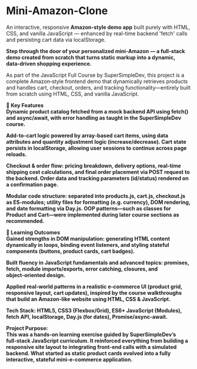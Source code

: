 # Mini-Amazon-Clone
An interactive, responsive <b>Amazon-style demo app</b> built purely with HTML, CSS, and vanilla JavaScript — enhanced by real-time backend 'fetch' calls and persisting cart data via localStorage.

<b>Step through the door of your personalized mini‑Amazon — a full-stack demo created from scratch that turns static markup into a dynamic, data‑driven shopping experience.</b>

As part of the JavaScript Full Course by SuperSimpleDev, this project is a complete Amazon‑style frontend demo that dynamically retrieves products and handles cart, checkout, orders, and tracking functionality—entirely built from scratch using HTML, CSS, and vanilla JavaScript.

🔧<b> Key Features</b><br/>
<b>Dynamic product catalog<b> fetched from a mock backend API using fetch() and async/await, with error handling as taught in the SuperSimpleDev course.

<b>Add-to-cart logic<b> powered by array‑based cart items, using data attributes and quantity adjustment logic (increase/decrease). Cart state persists in localStorage, allowing user sessions to continue across page reloads.

<b>Checkout & order flow:<b> pricing breakdown, delivery options, real-time shipping cost calculations, and final order placement via POST request to the backend. Order data and tracking parameters (id/status) rendered on a confirmation page.

<b>Modular code structure:<b> separated into products.js, cart.js, checkout.js as ES‑modules; utility files for formatting (e.g. currency), DOM rendering, and date formatting via Day.js. OOP patterns—such as classes for Product and Cart—were implemented during later course sections as recommended.

🧠 <b>Learning Outcomes</b><br/>
<b>Gained strengths in DOM manipulation:<b> generating HTML content dynamically in loops, binding event listeners, and styling stateful components (buttons, product cards, cart badges).

<b>Built fluency in JavaScript fundamentals and advanced topics:<b> promises, fetch, module imports/exports, error catching, closures, and object‑oriented design.

<b>Applied real‑world patterns in a realistic e‑commerce UI<b> (product grid, responsive layout, cart updates), inspired by the course walkthroughs that build an Amazon‑like website using HTML, CSS & JavaScript.

<b>Tech Stack:</b> HTML5, CSS3 (Flexbox/Grid), ES6+ JavaScript (Modules), fetch API, localStorage, Day.js (for dates), Promise/async-await.

<b>Project Purpose:</b><br/>
This was a hands‑on learning exercise guided by SuperSimpleDev’s full‑stack JavaScript curriculum. It reinforced everything from building a responsive site layout to integrating front-end calls with a simulated backend. What started as static product cards evolved into a fully interactive, stateful mini-e-commerce application.
